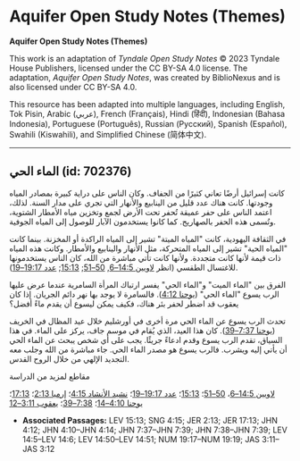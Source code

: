 # Aquifer Open Study Notes (Themes)

**Aquifer Open Study Notes (Themes)**

This work is an adaptation of *Tyndale Open Study Notes* © 2023 Tyndale House Publishers, licensed under the CC BY\-SA 4\.0 license. The adaptation, *Aquifer Open Study Notes*, was created by BiblioNexus and is also licensed under CC BY\-SA 4\.0\.

This resource has been adapted into multiple languages, including English, Tok Pisin, Arabic (عربي), French (Français), Hindi (हिंदी), Indonesian (Bahasa Indonesia), Portuguese (Português), Russian (Русский), Spanish (Español), Swahili (Kiswahili), and Simplified Chinese (简体中文).



--------------------------------

## الماء الحي (id: 702376)

كانت إسرائيل أرضًا تعاني كثيرًا من الجفاف. وكان الناس على دراية كبيرة بمصادر المياه وجودتها. كانت هناك عدد قليل من الينابيع والأنهار التي تجري على مدار السنة. لذلك، اعتمد الناس على حفر عميقة تُحفر تحت الأرض لجمع وتخزين مياه الأمطار الشتوية، وتُسمى هذه الحفر بالصهاريج. كما كانوا يستخدمون الآبار للوصول إلى المياه الجوفية.

في الثقافة اليهودية، كانت "المياه الميتة" تشير إلى المياه الراكدة أو المخزنة. بينما كانت "المياه الحية" تشير إلى المياه المتحركة، مثل الأنهار والينابيع والأمطار. وكانت هذه المياه ذات قيمة لأنها كانت متجددة. ولأنها كانت تأتي مباشرة من الله، كان الناس يستخدمونها للاغتسال الطقسي (انظر [لاويين 14:5–6](https://ref.ly/Lev14:5-Lev14:6), [50–51](https://ref.ly/Lev14:50-Lev14:51); [15:13](https://ref.ly/Lev15:13); [عدد 19:17–19](https://ref.ly/Num19:17-Num19:19)).

الفرق بين "الماء الميت" و"الماء الحي" يفسر ارتباك المرأة السامرية عندما عرض عليها الرب يسوع "الماء الحي" ([يوحنا 4:12](https://ref.ly/John4:12)). فالسامرة لا يوجد بها نهر دائم الجريان. إذا كان يعقوب قد اضطر لحفر بئر هناك، فكيف يمكن ليسوع أن يقدم ماءً أفضل؟

تحدث الرب يسوع عن الماء الحي مرة أخرى في أورشليم خلال عيد المظال في الخريف ([يوحنا 7:37–39](https://ref.ly/John7:37-John7:39)). كان هذا العيد، الذي يُقام في موسم جاف، يركز على الماء. في هذا السياق، تقدم الرب يسوع وقدم ادعاءً جريئًا. يجب على أي شخص يبحث عن الماء الحي أن يأتي إليه ويشرب. فالرب يسوع هو مصدر الماء الحي. جاء مباشرة من الله وجلب معه التجديد الإلهي من خلال الروح القدس.

مقاطع لمزيد من الدراسة

[لاويين 14:5–6](https://ref.ly/Lev14:5-Lev14:6)، [50–51](https://ref.ly/Lev14:50-Lev14:51)؛ [15:13](https://ref.ly/Lev15:13)؛ [عدد 19:17–19](https://ref.ly/Num19:17-Num19:19)؛ [نشيد الأنشاد 4:15](https://ref.ly/Song4:15)؛ [إرميا 2:13](https://ref.ly/Jer2:13)؛ [17:13](https://ref.ly/Jer17:13)؛ [يوحنا 4:10–14](https://ref.ly/John4:10-John4:14)؛ [7:38–39](https://ref.ly/John7:38-John7:39)؛ [يعقوب 3:11–12](https://ref.ly/Jas3:11-Jas3:12)

* **Associated Passages:** LEV 15:13; SNG 4:15; JER 2:13; JER 17:13; JHN 4:12; JHN 4:10–JHN 4:14; JHN 7:37–JHN 7:39; JHN 7:38–JHN 7:39; LEV 14:5–LEV 14:6; LEV 14:50–LEV 14:51; NUM 19:17–NUM 19:19; JAS 3:11–JAS 3:12

